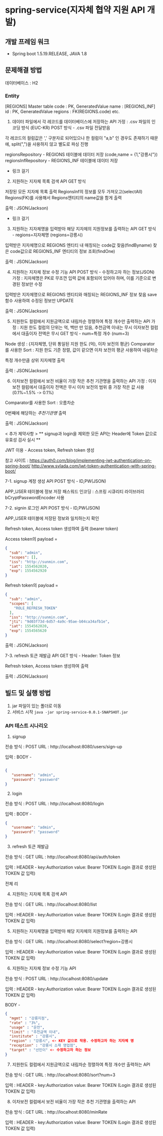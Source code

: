 # spring-service(지자체 협약 지원 API 개발)

## 개발 프레임 워크
* Spring boot 1.5.19.RELEASE, JAVA 1.8


## 문제해결 방법

데이터베이스 : H2


### Entity
[REGIONS]
Master table
code : PK, GeneratedValue
name : 
[REGIONS_INF]
id : PK, GeneratedValue
regions : FK(REGIONS.code)
etc.


1. 데이터 파일에서 각 레코드를 데이터베이스에 저장하는 API
가정 : .csv 파일의 인코딩 방식 (EUC-KR)
POST 방식 - .csv 파일 전달받음

각 레코드의 컬럼값은 ',' 구분자로 되어있으나 한 컬럼이 "a,b" 인 경우도 존재하기 때문에,
split(",")을 사용하지 않고 별도로 파싱 진행

regionsRepository - REGIONS 테이블에 데이터 저장 (code,name = {1,"강릉시"})
regionsInfRepository - REGIONS_INF 테이블에 데이터 저장

- 링크 걸기

2. 지원하는 지자체 목록 검색 API
GET 방식

저장된 모든 지자체 목록 출력
RegionsInf의 정보를 모두 가져오고(selectAll)
Regions(FK)를 사용해서 Regions엔티티의 name값을 함게 출력

출력 : JSON(Jackson)

- 링크 걸기

3. 지원하는 지자체명을 입력받아 해당 지자체의 지원정보를 출력하는 API
GET 방식 - regions=지자체명 (regions=강릉시)

입력받은 지자체명으로 REGIONS 엔티티 내 매칭되는 code값 찾음(findByname)
찾은 code값으로 REGIONS_INF 엔티티의 정보 조회(findOne)

출력 : JSON(Jackson)

4. 지원하는 지자체 정보 수정 기능 API
POST 방식 - 수정하고자 하는 정보(JSON)
가정 : 지자체명은 PK로 무조껀 입력 값에 포함되어 있어야 하며, 이를 기준으로 변경된 정보만 수정

입력받은 지자체명으로 REGIONS 엔티티와 매칭되는 REGIONS_INF 정보 찾음
save 함수 사용하여 수정된 정보만 UPDATE

출력 : JSON(Jackson)

5. 지원한도 컬럼에서 지원금액으로 내림차순 정렬하여 특정 개수만 출력하는 API
가정 : 지원 한도 컬럼의 단위는 억, 백만 만 있음, 추천금액 이내는 무시
이자보전 컬럼에서 대출이자 전액은 무시
GET 방식 - num=특정 개수 (num=3)

Node 생성 : {지자체명, 단위 통일된 지원 한도 (억), 이차 보전의 평균}
Comparator를 사용한 Sort : 지원 한도 기준 정렬, 값이 같으면 이차 보전의 평균 사용하여 내림차순

특정 개수만큼 상위 지자체명 출력

출력 : JSON(Jackson)

6. 이차보전 컬럼에서 보전 비율이 가장 작은 추천 기관명을 출력하는 API
가정 : 이자보전 컬럼에서 대출이자 전액은 무시
이차 보전의 범위 중 가장 작은 값 사용 (0.1%~1.5% -> 0.1%)

Comparator를 사용한 Sort : 오름차순

0번째에 해당하는 *추천기관명* 출력

출력 : JSON(Jackson)

< 추가 제약사항 >
** signup과 login을 제외한 모든 API는 Header에 Token 값으로 유효성 검사 실시 **

JWT 이용 - Access token, Refresh token 생성

참고 사이트 : 
https://auth0.com/blog/implementing-jwt-authentication-on-spring-boot/
http://www.svlada.com/jwt-token-authentication-with-spring-boot/

7-1. signup 계정 생성 API
POST 방식 - ID,PW(JSON)

APP_USER 테이블에 정보 저장
패스워드 인코딩 : 스프링 시큐리티 라이브러리 bCryptPasswordEncoder 사용

7-2. signin 로그인 API
POST 방식 - ID,PW(JSON)

APP_USER 테이블에 저장된 정보와 일치하는지 확인

Refresh token, Access token 생성하여 출력 (bearer token)

Access token의 payload =
```json
{
  "sub": "admin",
  "scopes": [],
  "iss": "http://sunmin.com",
  "iat": 1554562020,
  "exp": 1554562920
}
```

Refresh token의 payload =
```json
{
  "sub": "admin",
  "scopes": [
    "ROLE_REFRESH_TOKEN"
  ],
  "iss": "http://sunmin.com",
  "jti": "9d03f73d-6d57-4a9c-95ae-b04ca34afb1e",
  "iat": 1554562020,
  "exp": 1554565620
}
```

출력 : JSON(Jackson)

7-3. refresh 토큰 재발급 API
GET 방식 - Header: Token 정보

Refresh token, Access token 생성하여 출력

출력 : JSON(Jackson)


## 빌드 및 실행 방법


1. jar 파일이 있는 폴더로 이동
2. 서비스 시작
``` java -jar spring-service-0.0.1-SNAPSHOT.jar ```

### API 테스트 시나리오


1. signup 

전송 방식 : POST
URL : http://localhost:8080/users/sign-up

입력 :
BODY - 
```json

{
   "username": "admin",
   "password": "password"
}
```


2. login

전송 방식 : POST
URL : http://localhost:8080/login

입력 :
BODY - 
```json
{
   "username": "admin",
   "password": "password"
}
```

3. refresh 토큰 재발급

전송 방식 : GET
URL : http://localhost:8080/api/auth/token

입력 :
HEADER - 
key:Authorization 
value: Bearer TOKEN (Login 결과로 생성된 TOKEN 값 입력)

전체 리

4. 지원하는 지자체 목록 검색 API

전송 방식 : GET
URL : http://localhost:8080/list

입력 :
HEADER - 
key:Authorization 
value: Bearer TOKEN (Login 결과로 생성된 TOKEN 값 입력)

5. 지원하는 지자체명을 입력받아 해당 지자체의 지원정보를 출력하는 API

전송 방식 : GET
URL : http://localhost:8080/select?region=강릉시

입력 :
HEADER - 
key:Authorization 
value: Bearer TOKEN (Login 결과로 생성된 TOKEN 값 입력)

6. 지원하는 지자체 정보 수정 기능 API

전송 방식 : POST
URL : http://localhost:8080/update

입력 :
HEADER - 
key:Authorization 
value: Bearer TOKEN (Login 결과로 생성된 TOKEN 값 입력)

BODY - 
```json
{
  "mgmt" : "강릉지점", 
  "rate" : "3%",
  "usage" : "운전",
  "limit" : "추천금액 이내",
  "institute" : "강릉시",
  "region" : "강릉시", <- KEY 값으로 작용. 수정하고자 하는 지자체 명
  "reception" : "강릉시 소재 영업점",
  "target" : "선민이" <- 수정하고자 하는 정보
}
```

7. 지원한도 컬럼에서 지원금액으로 내림차순 정렬하여 특정 개수만 출력하는 API

전송 방식 : GET
URL : http://localhost:8080/sort?num=3

입력 :
HEADER - 
key:Authorization 
value: Bearer TOKEN (Login 결과로 생성된 TOKEN 값 입력)

8. 이차보전 컬럼에서 보전 비율이 가장 작은 추천 기관명을 출력하는 API

전송 방식 : GET
URL : http://localhost:8080/minRate

입력 :
HEADER - 
key:Authorization 
value: Bearer TOKEN (Login 결과로 생성된 TOKEN 값 입력)


